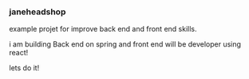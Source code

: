 ### janeheadshop

example projet for improve back end and front end skills.

i am building Back end on spring and front end will be developer using react! 

lets do it!
